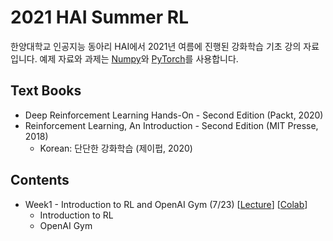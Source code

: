 # 2021 HAI Summer RL
한양대학교 인공지능 동아리 HAI에서 2021년 여름에 진행된 강화학습 기초 강의 자료입니다.
예제 자료와 과제는 [Numpy](https://numpy.org)와 [PyTorch](https://pytorch.org)를 사용합니다.


## Text Books
- Deep Reinforcement Learning Hands-On - Second Edition (Packt, 2020)
- Reinforcement Learning, An Introduction - Second Edition (MIT Presse, 2018)
  - Korean: 단단한 강화학습 (제이펍, 2020)


## Contents
- Week1 - Introduction to RL and OpenAI Gym (7/23) [[Lecture](https://github.com/JYPark09/2021-HAI-Summer-RL/blob/master/1.%20Lecture/1.%20Introduction%20to%20RL%20and%20OpenAI%20Gym.pdf)] [[Colab](https://colab.research.google.com/github/JYPark09/2021-HAI-Summer-RL/blob/master/2.%20Examples/week1/OpenAI%20Gym.ipynb)]
  - Introduction to RL
  - OpenAI Gym

